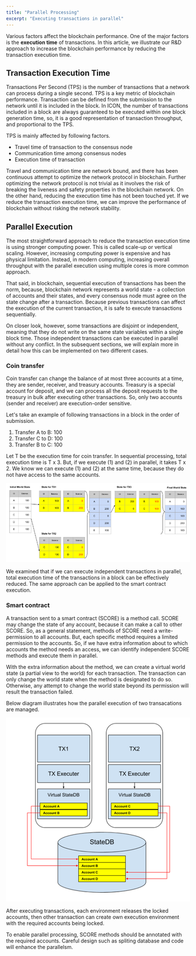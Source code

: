 ```yaml
---
title: "Parallel Processing"
excerpt: "Executing transactions in parallel"
---
```


Various factors affect the blockchain performance. One of the major factors is the **execution time** of transactions. In this article, we illustrate our R&D approach to increase the blockchain performance by reducing the transaction execution time. 

## Transaction Execution Time 
Transactions Per Second (TPS) is the number of transactions that a network can process during a single second. TPS is a key metric of blockchain performance. 
Transaction can be defined from the submission to the network until it is included in the block. In ICON, the number of transactions included in a block are always guaranteed to be executed within one block generation time, so, it is a good representation of transaction throughput, and proportional to the TPS.  

TPS is mainly affected by following factors.
* Travel time of transaction to the consensus node 
* Communication time among consensus nodes
* Execution time of transaction 

Travel and communication time are network bound, and there has been continuous attempt to optimize the network protocol in blockchain. Further optimizing the network protocol is not trivial as it involves the risk of breaking the liveness and safety properties in the blockchain network.
On the other hand, reducing the execution time has not been touched yet. If we reduce the transaction execution time, we can improve the performance of blockchain without risking the network stability.

## Parallel Execution

The most straightforward approach to reduce the transaction execution time is using stronger computing power. This is called scale-up or vertical scaling. However, increasing computing power is expensive and has physical limitation. Instead, in modern computing, increasing overall throughput with the parallel execution using multiple cores is more common approach.

That said, in blockchain, sequential execution of transactions has been the norm, because, blockchain network represents a world state - a collection of accounts and their states, and every consensus node must agree on the state change after a transaction. Because previous transactions can affect the execution of the current transaction, it is safe to execute transactions sequentially.

On closer look, however, some transactions are disjoint or independent, meaning that they do not write on the same state variables within a single block time. Those independent transactions can be executed in parallel without any conflict. In the subsequent sections, we will explain more in detail how this can be implemented on two different cases.


### Coin transfer

Coin transfer can change the balance of at most three accounts at a time, they are sender, receiver, and treasury accounts.
Treasury is a special account for deposit, and we can process all the deposit requests to the treasury in bulk after executing other transactions. So, only two accounts (sender and receiver) are execution-order sensitive.

Let's take an example of following transactions in a block in the order of submission.

1) Transfer A to B: 100
2) Transfer C to D: 100
3) Transfer B to C: 100

Let T be the execution time for coin transfer. 
In sequential processing, total execution time is T x 3.
But, if we execute (1) and (2) in parallel, it takes T x 2. We know we can execute (1) and (2) at the same time, because they do not have access to the same accounts.  

![Parallel simple transfer](parallel-processing-1.png)

We examined that if we can execute independent transactions in parallel, total execution time of the transactions in a block can be effectively reduced.
The same approach can be applied to the smart contract execution.


### Smart contract

A transaction sent to a smart contract (SCORE) is a method call.
SCORE may change the state of any account, because it can make a call to other SCORE. So, as a general statement, methods of SCORE need a write-permission to all accounts.
But, each specific method requires a limited permission to the accounts. So, if we have extra information about to which accounts the method needs an access, we can identify independent SCORE methods and execute them in parallel.

With the extra information about the method, we can create a virtual world state (a partial view to the world) for each transaction.
The transaction can only change the world state when the method is designated to do so. Otherwise, any attempt to change the world state beyond its permission will result the transaction failed.

Below diagram illustrates how the parallel execution of two transacations are managed.

![Parallel execution environment](parallel-processing-2.png)

After executing transactions, each environment releases the locked accounts, then other transaction can create own execution environment with the required accounts being locked.

To enable parallel processing, SCORE methods should be annotated with the required accounts. Careful design such as spliting  database and code will enhance the parallelsm. 
